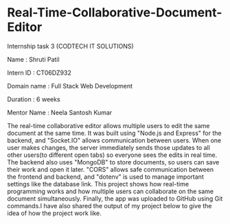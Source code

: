 # Real-Time-Collaborative-Document-Editor

Internship task 3 (CODTECH IT SOLUTIONS)

Name : Shruti Patil

Intern ID : CT06DZ932

Domain name : Full Stack Web Development

Duration : 6 weeks

Mentor Name : Neela Santosh Kumar

The real-time collaborative editor allows multiple users to edit the same document at the same time. It was built using "Node.js and Express" for the backend, and "Socket.IO" allows communication between users. When one user makes changes, the server immediately sends those updates to all other users(to different open tabs) so everyone sees the edits in real time. The backend also uses "MongoDB" to store documents, so users can save their work and open it later. "CORS" allows safe communication between the frontend and backend, and "dotenv" is used to manage important settings like the database link. This project shows how real-time programming works and how multiple users can collaborate on the same document simultaneously. Finally, the app was uploaded to GitHub using Git commands.I have also shared the output of my project below to give the idea of how the project work like.
